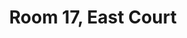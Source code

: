---
basin: 'No'
cudn: true
floor: Ground
grade: 5
images:
- /room_database/images/ec/EC17_01.jpg
- /room_database/images/ec/EC17_02.jpg
living_room: 'No'
location: East Court
name: '17'
network: Wired and Wireless
title: Room 17, East Court
---